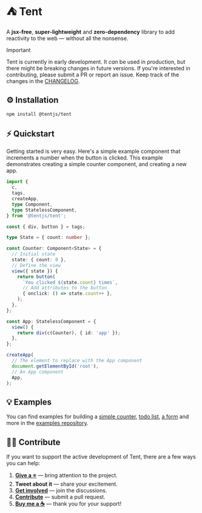 # ⛺ Tent

A **jsx-free**, **super-lightweight** and **zero-dependency** library to add reactivity to the web &mdash; without all the nonsense.

> [!IMPORTANT]  
> Tent is currently in early development. It _can_ be used in production, but there might be breaking changes in future versions. If you're interested in contributing, please submit a PR or report an issue. Keep track of the changes in the [CHANGELOG](CHANGELOG.md).

## ⚙️ Installation

```bash
npm install @tentjs/tent
```

## ⚡ Quickstart

Getting started is very easy. Here's a simple example component that increments a number when the button is clicked. This example demonstrates creating a simple counter component, and creating a new app.

```typescript
import {
  c,
  tags,
  createApp,
  type Component,
  type StatelessComponent,
} from '@tentjs/tent';

const { div, button } = tags;

type State = { count: number };

const Counter: Component<State> = {
  // Initial state
  state: { count: 0 },
  // Define the view
  view({ state }) {
    return button(
      `You clicked ${state.count} times`,
      // Add attributes to the button
      { onclick: () => state.count++ },
    );
  },
};

const App: StatelessComponent = {
  view() {
    return div(c(Counter), { id: 'app' });
  },
};

createApp(
  // The element to replace with the App component
  document.getElementById('root'),
  // An App component
  App,
);
```

## 💡 Examples

You can find examples for building a [simple counter](https://github.com/tentjs/examples/tree/main/counter), [todo list](https://github.com/tentjs/examples/tree/main/todo-list), [a form](https://github.com/tentjs/examples/tree/main/form) and more in the [examples repository](https://github.com/tentjs/examples).

## 👍🏻 Contribute

If you want to support the active development of Tent, there are a few ways you can help:

1. [**Give a ⭐**](https://github.com/tentjs/tent/stargazers) &mdash; bring attention to the project.
2. **Tweet about it** &mdash; share your excitement.
3. [**Get involved**](https://github.com/tentjs/tent/discussions) &mdash; join the discussions.
4. [**Contribute**](https://github.com/tentjs/tent/pulls) &mdash; submit a pull request.
5. [**Buy me a ☕**](https://www.buymeacoffee.com/sebkolind) &mdash; thank you for your support!
